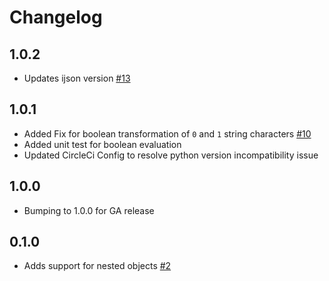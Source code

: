 # Changelog

## 1.0.2
  * Updates ijson version [#13](https://github.com/singer-io/tap-workday-raas/pull/13)
## 1.0.1
  * Added Fix for boolean transformation of `0` and `1` string characters [#10](https://github.com/singer-io/tap-workday-raas/pull/10)
  * Added unit test for boolean evaluation
  * Updated CircleCi Config to resolve python version incompatibility issue

## 1.0.0
  * Bumping to 1.0.0 for GA release

## 0.1.0
  * Adds support for nested objects [#2](https://github.com/singer-io/tap-workday-raas/pull/2)
